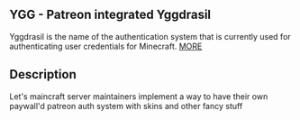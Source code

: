 ## YGG - Patreon integrated Yggdrasil
Yggdrasil is the name of the authentication system that is currently used for authenticating user credentials for Minecraft.
[MORE](https://minecraft.fandom.com/wiki/Yggdrasil)

## Description
Let's maincraft server maintainers implement a way to have their own paywall'd patreon auth system
with skins and other fancy stuff
